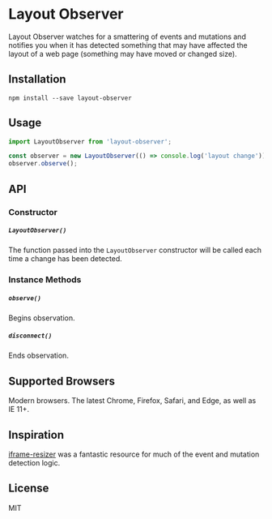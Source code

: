 # Layout Observer

Layout Observer watches for a smattering of events and mutations and notifies you when it has detected something that may have affected the layout of a web page (something may have moved or changed size).

## Installation

`npm install --save layout-observer`

## Usage

```javascript
import LayoutObserver from 'layout-observer';

const observer = new LayoutObserver(() => console.log('layout change'));
observer.observe();
```

## API

### Constructor

##### `LayoutObserver()`

The function passed into the `LayoutObserver` constructor will be called each time a change has been detected.

### Instance Methods

##### `observe()`

Begins observation.

##### `disconnect()`

Ends observation.

## Supported Browsers

Modern browsers. The latest Chrome, Firefox, Safari, and Edge, as well as IE 11+.

## Inspiration

[iframe-resizer](https://github.com/davidjbradshaw/iframe-resizer) was a fantastic resource for much of the event and mutation detection logic.

## License

MIT
